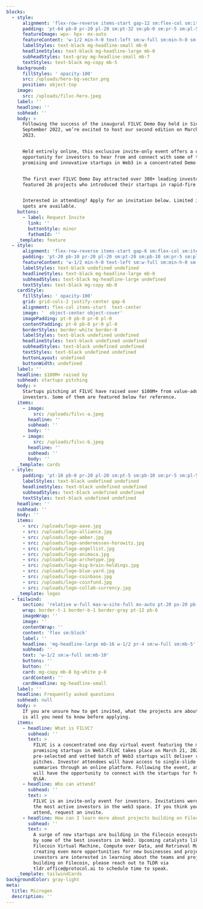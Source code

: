 ```yaml
---
blocks:
  - style:
      alignment: 'flex-row-reverse items-start gap-12 sm:flex-col sm:items-start sm:gap-12'
      padding: 'pt-64 pb-0 pr-20 pl-20 sm:pt-32 sm:pb-0 sm:pr-5 sm:pl-5'
      featureImage: wpx- hpx- mx-auto
      featureContent: 'w-1/2 min-h-0 text-left sm:w-full sm:min-h-0 sm:text-left'
      labelStyles: text-black mg-headline-small mb-0
      headlineStyles: text-black mg-headline-large mb-0
      subheadStyles: text-gray mg-headline-small mb-7
      textStyles: text-black mg-copy mb-5
    background:
      fillStyles: ' opacity-100'
      src: /uploads/hero-bg-vector.png
      position: object-top
    image:
      src: /uploads/filvc-hero.jpeg
    label: ''
    headline: ''
    subhead: ''
    body: >
      Following the success of the inaugural FILVC Demo Day held in Singapore in
      September 2022, we’re excited to host our second edition on March 21,
      2023.


      Held entirely online, this exclusive invite-only event offers a unique
      opportunity for investors to hear from and connect with some of the most
      promising and innovative startups in Web3 in a concentrated Demo Day.


      The first ever FILVC Demo Day attracted over 300+ leading investors and
      featured 26 projects who introduced their startups in rapid-fire pitches.


      Interested in attending? Apply for an invitation below. Limited investor
      spots are available.
    buttons:
      - label: Request Invite
        link: ''
        buttonStyle: minor
        fathomId: ''
    _template: feature
  - style:
      alignment: 'flex-row-reverse items-start gap-6 sm:flex-col sm:items-start sm:gap-6'
      padding: 'pt-20 pb-10 pr-20 pl-20 sm:pt-20 sm:pb-10 sm:pr-5 sm:pl-5'
      featureContent: 'w-1/2 min-h-0 text-left sm:w-full sm:min-h-0 sm:text-left'
      labelStyles: text-black undefined undefined
      headlineStyles: text-black mg-headline-large mb-0
      subheadStyles: text-black mg-headline-large undefined
      textStyles: text-black mg-copy mb-0
    cardStyle:
      fillStyles: ' opacity-100'
      grid: grid-cols-2 justify-center gap-6
      alignment: flex-col items-start  text-center
      image: '  object-center object-cover'
      imagePadding: pt-0 pb-0 pr-0 pl-0
      contentPadding: pt-0 pb-0 pr-0 pl-0
      borderStyles: border-white border-0
      labelStyles: text-black undefined undefined
      headlineStyles: text-black undefined undefined
      subheadStyles: text-black undefined undefined
      textStyles: text-black undefined undefined
      buttonLayout: undefined
      buttonWidth: undefined
    label: ''
    headline: $100M+ raised by
    subhead: startups pitching
    body: >
      Startups pitching at FILVC have raised over $100M+ from value-added
      investors. Some of them are featured below for reference.
    items:
      - image:
          src: /uploads/filvc-a.jpeg
        headline: ''
        subhead: ''
        body: ''
      - image:
          src: /uploads/filvc-b.jpeg
        headline: ''
        subhead: ''
        body: ''
    _template: cards
  - style:
      padding: 'pt-10 pb-0 pr-20 pl-20 sm:pt-5 sm:pb-10 sm:pr-5 sm:pl-5'
      labelStyles: text-black undefined undefined
      headlineStyles: text-black undefined undefined
      subheadStyles: text-black undefined undefined
      textStyles: text-black undefined undefined
    headline: ''
    subhead: ''
    body: ''
    items:
      - src: /uploads/logo-aave.jpg
      - src: /uploads/logo-alliance.jpg
      - src: /uploads/logo-amber.jpg
      - src: /uploads/logo-andereessen-horowitz.jpg
      - src: /uploads/logo-angellist.jpg
      - src: /uploads/logo-animoca.jpg
      - src: /uploads/logo-archetype.jpg
      - src: /uploads/logo-big-brain-holdings.jpg
      - src: /uploads/logo-blue-yard.jpg
      - src: /uploads/logo-coinbase.jpg
      - src: /uploads/logo-coinfund.jpg
      - src: /uploads/logo-collab-currency.jpg
    _template: logos
  - tailwind:
      section: 'relative w-full max-w-site-full mx-auto pt-20 px-20 pb-4 sm:p-5'
      wrap: border-t-1 border-b-1 border-gray pt-12 pb-6
      imageWrap: ''
      image: ''
      contentWrap: ''
      content: 'flex sm:block'
      label: ''
      headline: 'mg-headline-large mb-16 w-1/2 pr-4 sm:w-full sm:mb-5'
      subhead: ''
      text: 'w-1/2 sm:w-full sm:mb-10'
      buttons: ''
      button: ''
      card: mg-copy mb-8 bg-white p-8
      cardContent: ''
      cardHeadline: mg-headline-small
    label: ''
    headline: Frequently asked questions
    subhead: null
    body: >
      If you are unsure how to get invited, what the projects are about... This
      is all you need to know before applying.
    items:
      - headline: What is FILVC?
        subhead: ''
        text: >
          FILVC is a concentrated one day virtual event featuring the most
          promising startups in Web3.FILVC takes place on March 21, 2023. A
          pre-selected and vetted batch of Web3 startups will deliver rapid-fire
          pitches. Investor attendees will have access to single-slide company
          summaries through an online platform. Following the event, attendees
          will have the opportunity to connect with the startups for follow up
          Q\&A.
      - headline: Who can attend?
        subhead: ''
        text: >
          FILVC is an invite-only event for investors. Invitations were sent to
          the most active investors in the web3 space. If you think you should
          attend, request an invite.
      - headline: How can I learn more about projects building on Filecoin?
        subhead: ''
        text: >
          A surge of new startups are building in the Filecoin ecosystem, backed
          by some of the best investors in Web3. Upcoming catalysts like the
          Filecoin Virtual Machine, Compute over Data, and Retrieval Markets are
          creating even more opportunities for new businesses and projects. If
          investors are interested in learning about the teams and projects
          building on Filecoin, please reach out to TLDR via
          tldr.office@protocol.ai to schedule time to speak.
    _template: tailwindCards
backgroundColor: gray-light
meta:
  title: Microgen
  description: ''
---
```







